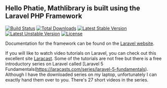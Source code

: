 ## Hello Phatie, Mathlibrary is built using the Laravel PHP Framework

[![Build Status](https://travis-ci.org/laravel/framework.svg)](https://travis-ci.org/laravel/framework)
[![Total Downloads](https://poser.pugx.org/laravel/framework/d/total.svg)](https://packagist.org/packages/laravel/framework)
[![Latest Stable Version](https://poser.pugx.org/laravel/framework/v/stable.svg)](https://packagist.org/packages/laravel/framework)
[![Latest Unstable Version](https://poser.pugx.org/laravel/framework/v/unstable.svg)](https://packagist.org/packages/laravel/framework)
[![License](https://poser.pugx.org/laravel/framework/license.svg)](https://packagist.org/packages/laravel/framework)

Documentation for the framework can be found on the [Laravel website](http://laravel.com/docs). 

If you will like to watch video tutorials on Laravel, you can check out this excellent site [Laracast](https://laracasts.com). Some of the tutorials are not free but there is a free introductory series on Laravel called [Laravel 5 Fundamentals(https://laracasts.com/series/laravel-5-fundamentals). Although I have the downloaded series on my laptop, unfortunately I can exactly hand them over to you. There's 27 short videos in the series. 


